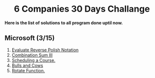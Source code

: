 <h1 align="center"> 6 Companies 30 Days Challange </h1>


#### Here is the list of solutions to all program done uptil now. 

## Microsoft (3/15) 
<ol>
  <li> <a href="https://github.com/pranav-kale-01/6companies30days/blob/master/microsoft/1_Evaluate_Reverse_Polish_Notation.cpp"> Evaluate Reverse Polish Notation <a> </li>
  <li> <a href="https://github.com/pranav-kale-01/6companies30days/blob/master/microsoft/2_Combination_Sum_III.cpp"> Combination Sum III <a> </li>
  <li> <a href="https://github.com/pranav-kale-01/6companies30days/blob/master/microsoft/7_Course_Schedule.cpp"> Scheduling a Course. <a> </li>
  <li> <a href="https://github.com/pranav-kale-01/6companies30days/blob/master/microsoft/3.Bulls_and_Cows.cpp"> Bulls and Cows <a> </li>
  <li> <a href="https://github.com/pranav-kale-01/6companies30days/blob/master/microsoft/3.Bulls_and_Cows.cpp"> Rotate Function. <a> </li>
</ol>
